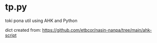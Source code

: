 # tp.py

toki pona util using AHK and Python

dict created from:
https://github.com/etbcor/nasin-nanpa/tree/main/ahk-script
